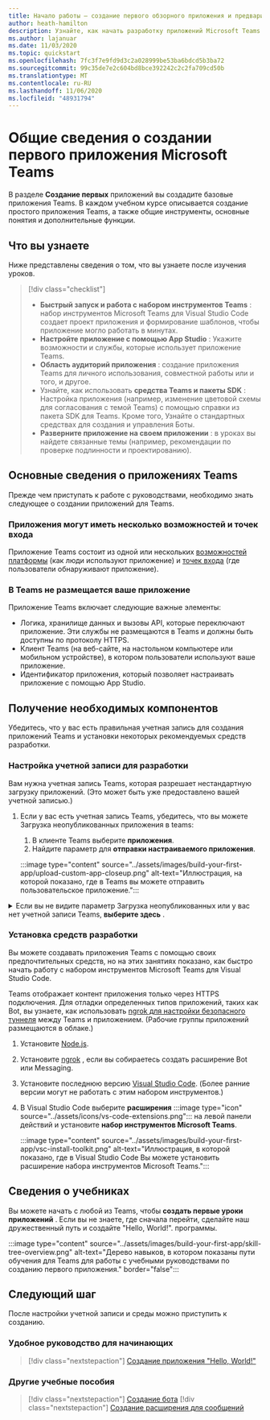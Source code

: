 ```yaml
---
title: Начало работы — создание первого обзорного приложения и предварительных условий
author: heath-hamilton
description: Узнайте, как начать разработку приложений Microsoft Teams и настроить среду.
ms.author: lajanuar
ms.date: 11/03/2020
ms.topic: quickstart
ms.openlocfilehash: 7fc3f7e9fd9d3c2a028999be53ba6bdcd5b3ba72
ms.sourcegitcommit: 99c35de7e2c604bd8bce392242c2c2fa709cd50b
ms.translationtype: MT
ms.contentlocale: ru-RU
ms.lasthandoff: 11/06/2020
ms.locfileid: "48931794"
---
```

# <a name="build-your-first-microsoft-teams-app-overview"></a>Общие сведения о создании первого приложения Microsoft Teams

В разделе **Создание первых** приложений вы создадите базовые приложения Teams. В каждом учебном курсе описывается создание простого приложения Teams, а также общие инструменты, основные понятия и дополнительные функции.

## <a name="what-youll-learn"></a>Что вы узнаете

Ниже представлены сведения о том, что вы узнаете после изучения уроков.

> [!div class="checklist"]
  >
  > * **Быстрый запуск и работа с набором инструментов Teams** : набор инструментов Microsoft Teams для Visual Studio Code создает проект приложения и формирование шаблонов, чтобы приложение могло работать в минутах.
  > * **Настройте приложение с помощью App Studio** : Укажите возможности и службы, которые использует приложение Teams.
  > * **Область аудиторий приложения** : создание приложения Teams для личного использования, совместной работы или и того, и другое.
  > * Узнайте, как использовать **средства Teams и пакеты SDK** : Настройка приложения (например, изменение цветовой схемы для согласования с темой Teams) с помощью справки из пакета SDK для Teams. Кроме того, Узнайте о стандартных средствах для создания и управления Боты.
  > * **Разверните приложение на своем приложении** : в уроках вы найдете связанные темы (например, рекомендации по проверке подлинности и проектированию).

## <a name="teams-app-fundamentals"></a>Основные сведения о приложениях Teams

Прежде чем приступать к работе с руководствами, необходимо знать следующее о создании приложений для Teams.

### <a name="apps-can-have-multiple-capabilities-and-entry-points"></a>Приложения могут иметь несколько возможностей и точек входа

Приложение Teams состоит из одной или нескольких [возможностей платформы](../concepts/capabilities-overview.md) (как люди используют приложение) и [точек входа](../concepts/extensibility-points.md) (где пользователи обнаруживают приложение).

### <a name="teams-doesnt-host-your-app"></a>В Teams не размещается ваше приложение

Приложение Teams включает следующие важные элементы:

* Логика, хранилище данных и вызовы API, которые переключают приложение. Эти службы не размещаются в Teams и должны быть доступны по протоколу HTTPS.
* Клиент Teams (на веб-сайте, на настольном компьютере или мобильном устройстве), в котором пользователи используют ваше приложение.
* Идентификатор приложения, который позволяет настраивать приложение с помощью App Studio.

## <a name="get-prerequisites"></a>Получение необходимых компонентов

Убедитесь, что у вас есть правильная учетная запись для создания приложений Teams и установки некоторых рекомендуемых средств разработки.

### <a name="set-up-your-development-account"></a>Настройка учетной записи для разработки

Вам нужна учетная запись Teams, которая разрешает нестандартную загрузку приложений. (Это может быть уже предоставлено вашей учетной записью.)

1. Если у вас есть учетная запись Teams, убедитесь, что вы можете Загрузка неопубликованных приложения в teams:
    1. В клиенте Teams выберите **приложения**.
    1. Найдите параметр для **отправки настраиваемого приложения**.

    :::image type="content" source="../assets/images/build-your-first-app/upload-custom-app-closeup.png" alt-text="Иллюстрация, на которой показано, где в Teams вы можете отправить пользовательское приложение.":::

<!-- markdownlint-disable MD033 -->
<details>

<summary>Если вы не видите параметр Загрузка неопубликованных или у вас нет учетной записи Teams, <b>выберите здесь</b> .</summary>

Вы можете получить бесплатную тестовую учетную запись Teams, позволяющую выполнять загрузку неопубликованных приложений, присоединяясь к программе для разработчиков Microsoft 365. (Процесс регистрации занимает около двух минут.)

1. Перейдите к [программе для разработчиков Microsoft 365](https://developer.microsoft.com/microsoft-365/dev-program).
1. Нажмите кнопку **присоединиться сейчас** и следуйте инструкциям на экране.
1. При получении экрана приветствия выберите пункт **настроить подписку** по клавише вверх.
1. Настройте учетную запись администратора. После завершения вы увидите экран следующего вида:
:::image type="content" source="../assets/images/build-your-first-app/dev-program-subscription.png" alt-text="Пример того, что вы видите после регистрации в программе для разработчиков Microsoft 365.":::
1. Войдите в Teams с помощью учетной записи администратора, которую вы только что настроили.
1. Убедитесь, что у вас теперь есть параметр **Отправить настраиваемое приложение** .

</details>

### <a name="install-your-development-tools"></a>Установка средств разработки

Вы можете создавать приложения Teams с помощью своих предпочтительных средств, но на этих занятиях показано, как быстро начать работу с набором инструментов Microsoft Teams для Visual Studio Code.

Teams отображает контент приложения только через HTTPS подключения. Для отладки определенных типов приложений, таких как Bot, вы узнаете, как использовать [ngrok для настройки безопасного туннеля](../concepts/build-and-test/debug.md#locally-hosted) между Teams и приложением. (Рабочие группы приложений размещаются в облаке.)

1. Установите [Node.js](https://nodejs.org/en/).
1. Установите [ngrok](https://ngrok.com/download) , если вы собираетесь создать расширение Bot или Messaging.
1. Установите последнюю версию [Visual Studio Code](https://code.visualstudio.com/download). (Более ранние версии могут не работать с этим набором инструментов.)
1. В Visual Studio Code выберите **расширения** :::image type="icon" source="../assets/icons/vs-code-extensions.png"::: на левой панели действий и установите **набор инструментов Microsoft Teams**.

    :::image type="content" source="../assets/images/build-your-first-app/vsc-install-toolkit.png" alt-text="Иллюстрация, в которой показано, где в Visual Studio Code Вы можете установить расширение набора инструментов Microsoft Teams.":::

## <a name="about-the-tutorials"></a>Сведения о учебниках

Вы можете начать с любой из Teams, чтобы **создать первые уроки приложений** . Если вы не знаете, где сначала перейти, сделайте наш дружественный путь и создайте "Hello, World!". программы.

:::image type="content" source="../assets/images/build-your-first-app/skill-tree-overview.png" alt-text="Дерево навыков, в котором показаны пути обучения для Teams для работы с учебными руководствами по созданию первого приложения." border="false":::

## <a name="next-step"></a>Следующий шаг

После настройки учетной записи и среды можно приступить к созданию.

### <a name="beginner-friendly-tutorial"></a>Удобное руководство для начинающих

> [!div class="nextstepaction"]
> [Создание приложения "Hello, World!"](../build-your-first-app/build-and-run.md)

### <a name="other-tutorials"></a>Другие учебные пособия

> [!div class="nextstepaction"]
> [Создание бота](../build-your-first-app/build-bot.md)
> [!div class="nextstepaction"]
> [Создание расширения для сообщений](../build-your-first-app/build-messaging-extension.md)
